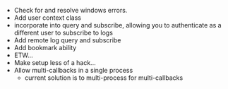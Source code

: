 - Check for and resolve windows errors.
- Add user context class
 - incorporate into query and subscribe, allowing you to authenticate as a different user to subscribe to logs
- Add remote log query and subscribe
- Add bookmark ability
- ETW...
- Make setup less of a hack...
- Allow multi-callbacks in a single process
  - current solution is to multi-process for multi-callbacks
